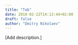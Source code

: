 ```yaml
---
title: "Tab"
date: 2018-02-22T14:13:44+02:00
draft: false
author: "Dmitry Nikolaev"
---
```


\[Add description.\]
